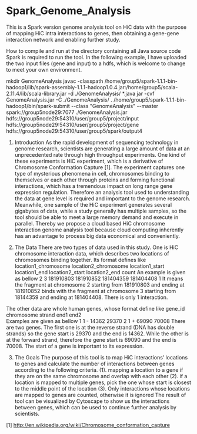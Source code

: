 # Spark_Genome_Analysis
This is a Spark version genome analysis tool on HiC data with the purpose of mapping HiC intra interactions to genes, then obtaining a gene-gene interaction network and enabling further study. 

How to compile and run at the directory containing all Java source code
Spark is required to run the tool. In the following example, I have uploaded the two input files (gene and input) to a hdfs, which is welcome to change to meet your own environment. 

mkdir GenomeAnalysis
javac -classpath /home/group5/spark-1.1.1-bin-hadoop1/lib/spark-assembly-1.1.1-hadoop1.0.4.jar:/home/group5/scala-2.11.4/lib/scala-library.jar -d ./GenomeAnalysis/ *.java
jar -cvf GenomeAnalysis.jar -C ./GenomeAnalysis/ .
/home/group5/spark-1.1.1-bin-hadoop1/bin/spark-submit --class "GenomeAnalysis" --master spark://group5node29:7077 ./GenomeAnalysis.jar hdfs://group5node29:54310/user/group5/project/input hdfs://group5node29:54310/user/group5/project/gene hdfs://group5node29:54310/user/group5/spark/output4


1. Introduction
As the rapid development of sequencing technology in genome research, scientists are generating a large amount of data at an unprecedented rate through high throughput experiments. One kind of these experiments is HiC experiment, which is a derivative of Chromosome Conformation Capture [1]. The experiment captures one type of mysterious phenomena in cell, chromosomes binding to themselves or each other through proteins and forming functional interactions, which has a tremendous impact on long range gene expression regulation. Therefore an analysis tool used to understanding the data at gene level is required and important to the genome research.
Meanwhile, one sample of the HiC experiment generates several gigabytes of data, while a study generally has multiple samples, so the tool should be able to meet a large memory demand and execute in parallel. Thereby we propose a cloud based HiC chromosome interaction genome analysis tool because cloud computing inherently has an advantage to process big data economical and conveniently. 

2. The Data
There are two types of data used in this study. One is HiC chromosome interaction data, which describes two locations of chromosomes binding together. Its format defines like
location1_chromosome 	location2_chromosome 	location1_start 		location1_end	location2_start		location2_end		count
An example is given as bellow
2       3      181910803       181910852       181404359       181404408       1
It means the fragment at chromosome 2 starting from 181910803 and ending at 181910852 binds with the fragment at chromosome 3 starting from 18144359 and ending at 181404408. There is only 1 interaction. 

The other data are whole human genes, whose format define like
gene_id		chromosome		strand		end1		end2	
Examples are given as bellow
1		1			-		14362   		29370
2		1			+ 		69090		70008
There are two genes. The first one is at the reverse strand (DNA has double strands) so the gene start is 29370 and the end is 14362. While the other is at the forward strand, therefore the gene start is 69090 and the end is 70008. The start of a gene is important to its expression. 

3. The Goals
The purpose of this tool is to map HiC interactions’ locations to genes and calculate the number of interactions between genes according to the following criteria.
  (1).	mapping a location to a gene if they are on the same chromosome and overlap with each other
  (2).	if a location is mapped to multiple genes, pick the one whose start is closest to the middle point of the location
  (3).	Only interactions whose locations are mapped to genes are counted, otherwise it is ignored
The result of tool can be visualized by Cytoscape to show us the interactions between genes, which can be used to continue further analysis by scientists. 


[1] http://en.wikipedia.org/wiki/Chromosome_conformation_capture

